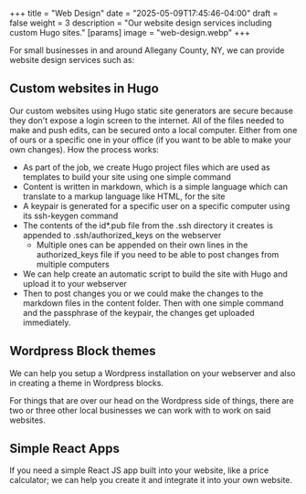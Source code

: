 +++
title = "Web Design"
date = "2025-05-09T17:45:46-04:00"
draft = false
weight = 3
description = "Our website design services including custom Hugo sites."
[params]
image = "web-design.webp"
+++

For small businesses in and around Allegany County, NY, we can provide website design services such as:

## Custom websites in Hugo

Our custom websites using Hugo static site generators are secure because they don't expose a login screen to the internet. All of the files needed to make and push edits, can be secured onto a local computer. Either from one of ours or a specific one in your office (if you want to be able to make your own changes). How the process works:

- As part of the job, we create Hugo project files which are used as templates to build your site using one simple command
- Content is written in markdown, which is a simple language which can translate to a markup language like HTML, for the site
- A keypair is generated for a specific user on a specific computer using its ssh-keygen command
- The contents of the id*.pub file from the .ssh directory it creates is appended to .ssh/authorized_keys on the webserver
  - Multiple ones can be appended on their own lines in the authorized_keys file if you need to be able to post changes from multiple computers
- We can help create an automatic script to build the site with Hugo and upload it to your webserver
- Then to post changes you or we could make the changes to the markdown files in the content folder. Then with one simple command and the passphrase of the keypair, the changes get uploaded immediately.

## Wordpress Block themes

We can help you setup a Wordpress installation on your webserver and also in creating a theme in Wordpress blocks.

For things that are over our head on the Wordpress side of things, there are two or three other local businesses we can work with to work on said websites.

## Simple React Apps

If you need a simple React JS app built into your website, like a price calculator; we can help you create it and integrate it into your own website.